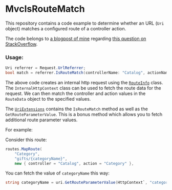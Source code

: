 MvcIsRouteMatch
===============

This repository contains a code example to determine whether an URL (`Uri` object) matches a configured route of a controller action. 

The code belongs to [a blogpost of mine](http://henkmollema.blogspot.nl/2013/09/aspnet-mvc-check-if-referrer-url.html) regarding [this question on StackOverflow](http://stackoverflow.com/questions/4748342/how-to-determine-if-an-arbitrary-url-matches-a-defined-route/4749840).

### Usage:

```csharp
Uri referrer = Request.UrlReferrer;
bool match = referrer.IsRouteMatch(controllerName: "Catalog", actionName: "Category");
```

The above code creates an internal http request using the [`RouteInfo`](https://github.com/HenkMollema/MvcIsRouteMatch/blob/master/RouteInfo.cs) class. The `InternalHttpContext` class can be used to fetch the route data for the request. We can then match the controller and action values in the `RouteData` object to the specified values.

The [`UriExtensions`](https://github.com/HenkMollema/MvcIsRouteMatch/blob/master/UriExtensions.cs) contains the `IsRouteMatch` method as well as the `GetRouteParameterValue`. This is a bonus method which allows you to fetch additional route parameter values.

For example:

Consider this route:

```csharp
routes.MapRoute(
	"Category",
	"gifts/{categoryName}",
	new { controller = "Catalog", action = "Category" },
```

You can fetch the value of `categoryName` this way:
```csharp
string categoryName = uri.GetRouteParameterValue(HttpContext`, "categoryName");
```
